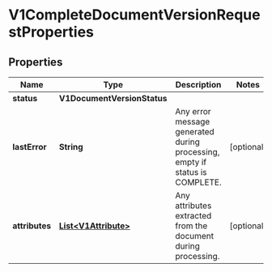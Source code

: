 

# V1CompleteDocumentVersionRequestProperties

## Properties

Name | Type | Description | Notes
------------ | ------------- | ------------- | -------------
**status** | **V1DocumentVersionStatus** |  | 
**lastError** | **String** | Any error message generated during processing, empty if status is COMPLETE. |  [optional]
**attributes** | [**List&lt;V1Attribute&gt;**](V1Attribute.md) | Any attributes extracted from the document during processing. |  [optional]



